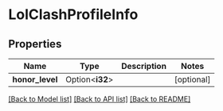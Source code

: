 # LolClashProfileInfo

## Properties

Name | Type | Description | Notes
------------ | ------------- | ------------- | -------------
**honor_level** | Option<**i32**> |  | [optional]

[[Back to Model list]](../README.md#documentation-for-models) [[Back to API list]](../README.md#documentation-for-api-endpoints) [[Back to README]](../README.md)


